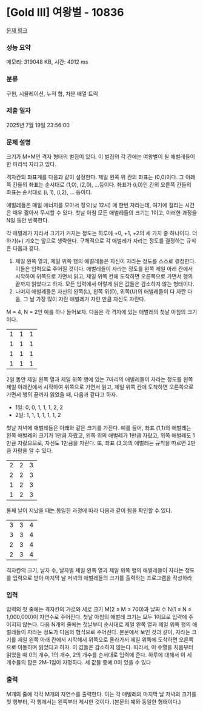 # [Gold III] 여왕벌 - 10836 

[문제 링크](https://www.acmicpc.net/problem/10836) 

### 성능 요약

메모리: 319048 KB, 시간: 4912 ms

### 분류

구현, 시뮬레이션, 누적 합, 차분 배열 트릭

### 제출 일자

2025년 7월 19일 23:56:00

### 문제 설명

<p>크기가 M×M인 격자 형태의 벌집이 있다. 이 벌집의 각 칸에는 여왕벌이 될 애벌레들이 한 마리씩 자라고 있다. </p>

<p>격자칸의 좌표계를 다음과 같이 설정한다. 제일 왼쪽 위 칸의 좌표는 (0,0)이다. 그 아래쪽 칸들의 좌표는 순서대로 (1,0), (2,0), ...등이다. 좌표가 (i,0)인 칸의 오른쪽 칸들의 좌표는 순서대로 (i, 1), (i,2), ... 등이다. </p>

<p>애벌레들은 매일 에너지를 모아서 정오(낮 12시) 에 한번 자라는데, 여기에 걸리는 시간은 매우 짧아서 무시할 수 있다. 첫날 아침 모든 애벌레들의 크기는 1이고, 이러한 과정을 N일 동안 반복한다. </p>

<p>각 애벌레가 자라서 크기가 커지는 정도는 하루에 +0, +1, +2의 세 가지 중 하나이다. 더하기(+) 기호는 앞으로 생략한다. 구체적으로 각 애벌레가 자라는 정도를 결정하는 규칙은 다음과 같다.</p>

<ol>
	<li>제일 왼쪽 열과, 제일 위쪽 행의 애벌레들은 자신이 자라는 정도를 스스로 결정한다. 이들은 입력으로 주어질 것이다. 애벌레들이 자라는 정도를 왼쪽 제일 아래 칸에서 시작하여 위쪽으로 가면서 읽고, 제일 위쪽 칸에 도착하면 오른쪽으로 가면서 행의 끝까지 읽었다고 하자. 모든 입력에서 이렇게 읽은 값들은 감소하지 않는 형태이다.</li>
	<li>나머지 애벌레들은 자신의 왼쪽(L), 왼쪽 위(D), 위쪽(U)의 애벌레들이 다 자란 다음, 그 날 가장 많이 자란 애벌레가 자란 만큼 자신도 자란다. </li>
</ol>

<p>M = 4, N = 2인 예를 하나 들어보자. 다음은 각 격자에 있는 애벌레의 첫날 아침의 크기이다.</p>

<table class="table table-bordered" style="width:16%">
	<tbody>
		<tr>
			<td>1</td>
			<td>1</td>
			<td>1</td>
			<td>1</td>
		</tr>
		<tr>
			<td>1</td>
			<td>1</td>
			<td>1</td>
			<td>1</td>
		</tr>
		<tr>
			<td>1</td>
			<td>1</td>
			<td>1</td>
			<td>1</td>
		</tr>
		<tr>
			<td>1</td>
			<td>1</td>
			<td>1</td>
			<td>1</td>
		</tr>
	</tbody>
</table>

<p>2일 동안 제일 왼쪽 열과 제일 위쪽 행에 있는 7마리의 애벌레들이 자라는 정도를 왼쪽 제일 아래칸에서 시작하여 위쪽으로 가면서 읽고, 제일 위쪽 칸에 도착하면 오른쪽으로 가면서 행의 끝까지 읽었을 때, 다음과 같다고 하자. </p>

<ul>
	<li>1일: 0, 0, 1, 1, 1, 2, 2</li>
	<li>2일: 1, 1, 1, 1, 1, 1, 2</li>
</ul>

<p>첫날 저녁에 애벌레들은 아래와 같은 크기를 가진다. 예를 들어, 좌표 (1,1)의 애벌레는 왼쪽 애벌레의 크기가 1만큼 자랐고, 왼쪽 위의 애벌레가 1만큼 자랐고, 위쪽 애벌레도 1만큼 자랐으므로, 자신도 1만큼을 자란다. 또, 좌표 (3,3)의 애벌레는 규칙을 따르면 2만큼 자람을 알 수 있다.</p>

<table class="table table-bordered" style="width:16%">
	<tbody>
		<tr>
			<td>2</td>
			<td>2</td>
			<td>3</td>
			<td>3</td>
		</tr>
		<tr>
			<td>2</td>
			<td>2</td>
			<td>3</td>
			<td>3</td>
		</tr>
		<tr>
			<td>1</td>
			<td>2</td>
			<td>3</td>
			<td>3</td>
		</tr>
		<tr>
			<td>1</td>
			<td>2</td>
			<td>3</td>
			<td>3</td>
		</tr>
	</tbody>
</table>

<p>둘째 날이 지났을 때는 동일한 과정에 따라 다음과 같이 됨을 확인할 수 있다.</p>

<table class="table table-bordered" style="width:16%">
	<tbody>
		<tr>
			<td>3</td>
			<td>3</td>
			<td>4</td>
			<td>5</td>
		</tr>
		<tr>
			<td>3</td>
			<td>3</td>
			<td>4</td>
			<td>5</td>
		</tr>
		<tr>
			<td>2</td>
			<td>3</td>
			<td>4</td>
			<td>5</td>
		</tr>
		<tr>
			<td>2</td>
			<td>3</td>
			<td>4</td>
			<td>5</td>
		</tr>
	</tbody>
</table>

<p>격자칸의 크기, 날자 수, 날자별 제일 왼쪽 열과 제일 위쪽 행의 애벌레들이 자라는 정도를 입력으로 받아 마지막 날 저녁의 애벌레들의 크기를 출력하는 프로그램을 작성하라</p>

### 입력 

 <p>입력의 첫 줄에는 격자칸의 가로와 세로 크기 M(2 ≤ M ≤ 700)과 날짜 수 N(1 ≤ N ≤ 1,000,000)이 자연수로 주어진다. 첫날 아침의 애벌레 크기는 모두 1이므로 입력에 주어지지 않는다. 다음 N개의 줄에는 첫날부터 순서대로 제일 왼쪽 열과 제일 위쪽 행의 애벌레들이 자라는 정도가 다음의 형식으로 주어진다. 본문에서 보인 것과 같이, 자라는 크기를 제일 왼쪽 아래 칸에서 시작해서 위쪽으로 올라가서 제일 위쪽에 도착하면 오른쪽으로 이동하며 읽었다고 하자. 이 값들은 감소하지 않는다. 따라서, 이 수열을 처음부터 읽었을 때 0의 개수, 1의 개수, 2의 개수를 순서대로 입력에 준다. 하루에 대해서 이 세 개수들의 합은 2M-1임이 자명하다. 세 값들 중에 0이 있을 수 있다</p>

### 출력 

 <p>M개의 줄에 각각 M개의 자연수를 출력한다. 이는 각 애벌레의 마지막 날 저녁의 크기를 첫 행부터, 각 행에서는 왼쪽부터 제시한 것이다. (본문의 예와 동일한 형태이다.) </p>

